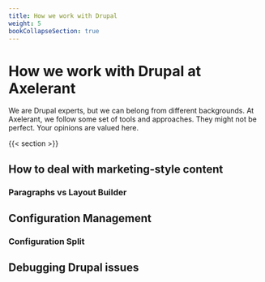 ```yaml
---
title: How we work with Drupal
weight: 5
bookCollapseSection: true
---
```


# How we work with Drupal at Axelerant

We are Drupal experts, but we can belong from different backgrounds. At Axelerant, we follow some set of tools and approaches. They might not be perfect. Your opinions are valued here.

{{< section >}}

## How to deal with marketing-style content

### Paragraphs vs Layout Builder

## Configuration Management

### Configuration Split

## Debugging Drupal issues
